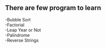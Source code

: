 <h2>There are few program to learn</h2>
<p>
-Bubble Sort
</br>
-Factorial
</br>
-Leap Year or Not
</br>
-Palindrome
</br>
-Reverse Strings
</br>
</p>
